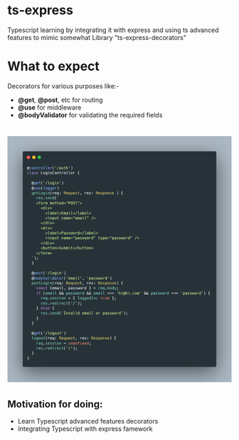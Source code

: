 
# ts-express
Typescript learning by integrating it with express and using ts advanced features  to mimic somewhat Library "ts-express-decorators"

# What to expect
Decorators for various purposes like:-

 - **@get**, **@post**, etc for routing
 - **@use** for middleware
 - **@bodyValidator** for validating the required fields


# ![Controller example](https://github.com/smartgauravrana/ts-express/blob/assets/assets/controller_sc.png)


## Motivation for doing:

 - Learn Typescript advanced features decorators
 - Integrating Typescript with express famework 
